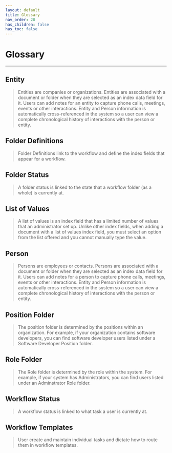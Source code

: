 ```yaml
---
layout: default
title: Glossary
nav_order: 20
has_children: false
has_toc: false
---
```

# Glossary
---
## Entity
> Entities are companies or organizations. Entities are associated with a document or folder when they are selected as an index data field for it. Users can add notes for an entity to capture phone calls, meetings, events or other interactions. Entity and Person information is automatically cross-referenced in the system so a user can view a complete chronological history of interactions with the person or entity.

## Folder Definitions
> Folder Definitions link to the workflow and define the index fields that appear for a workflow.

## Folder Status
> A folder status is linked to the state that a workflow folder (as a whole) is currently at.

## List of Values
> A list of values is an index field that has a limited number of values that an administrator set up. Unlike other index fields, when adding a document with a list of values index field, you must select an option from the list offered and you cannot manually type the value.

## Person
> Persons are employees or contacts. Persons are associated with a document or folder when they are selected as an index data field for it. Users can add notes for a person to capture phone calls, meetings, events or other interactions. Entity and Person information is automatically cross-referenced in the system so a user can view a complete chronological history of interactions with the person or entity.

## Position Folder
> The position folder is determined by the positions within an organization. For example, if your organization contains software developers, you can find software developer users listed under a Software Developer Position folder.

## Role Folder
> The Role folder is determined by the role within the system. For example, if your system has Administrators, you can find users listed under an Adminstrator Role folder.

## Workflow Status
> A workflow status is linked to what task a user is currently at.

## Workflow Templates
> User create and maintain individual tasks and dictate how to route them in workflow templates.
